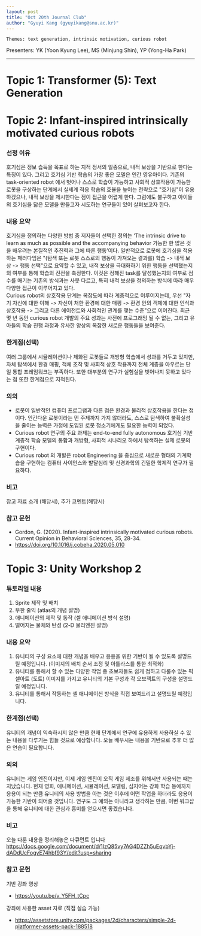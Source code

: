 ```yaml
---
layout: post
title: "Oct 20th Journal Club"
author: "Gyuyi Kang (gyuyikang@snu.ac.kr)"
---
```


    Themes: text generation, intrinsic motivation, curious robot

Presenters: YK (Yoon Kyung Lee), MS (Minjung Shin), YP (Yong-Ha Park) <br>

-----------------

# Topic 1: Transformer (5): Text Generation
# Topic 2: Infant-inspired intrinsically motivated curious robots

### **선정 이유**

호기심은 정보 습득을 목표로 하는 지적 정서의 일종으로, 내적 보상을 기반으로 한다는 특징이 있다. 그리고 호기심 기반 학습의 가장 좋은 모델은 인간 영유아이다. 
기존의 task-oriented robot 에서 벗어나 스스로 학습이 가능하고 사회적 상호작용이 가능한 로봇을 구상하는 단계에서 실세계 적응 학습의 효율을 높이는 전략으로 "호기심"이 유용하겠으나, 내적 보상을 제시한다는 점이 접근을 어렵게 한다. 
그럼에도 불구하고 아이들의 호기심을 닮은 모델을 만들고자 시도하는 연구들이 있어 살펴보고자 한다.

### **내용 요약**

호기심을 정의하는 다양한 방법 중 저자들이 선택한 정의는 ‘The intrinsic drive to learn as much as possible and the accompanying behavior 가능한 한 많은 것을 배우려는 본질적인 추진력과 그에 따른 행동’이다. 
일반적으로 로봇에 호기심을 적용하는 패러다임은 "(탐색 또는 로봇 스스로의 행동이 가져오는 결과를) 학습 -> 내적 보상 -> 행동 선택"으로 요약할 수 있고, 내적 보상을 극대화하기 위한 행동을 선택했는지의 여부를 통해 학습의 진전을 측정한다. 
이것은 정해진 task를 달성했는지의 여부로 점수를 매기는 기존의 방식과는 사뭇 다르고, 특히 내적 보상을 정의하는 방식에 따라 매우 다양한 접근이 이루어지고 있다.  
Curious robot의 상호작용 단계는 복잡도에 따라 계층적으로 이루어지는데, 우선 "자기 자신에 대한 이해 -> 자신이 처한 환경에 대한 매핑 -> 환경 안의 객체에 대한 인식과 상호작용 -> 그리고 다른 에이전트와 사회적인 관계를 맺는 수준"으로 이어진다.
최근 몇 년 동안 curious robot 개발의 주요 성과는 사전에 프로그래밍 될 수 없는, 그리고 유아들의 학습 진행 과정과 유사한 양상의 복잡한 새로운 행동들을 보여준다.

### **한계점(선택)**

여러 그룹에서 시뮬레이션이나 체화된 로봇들로 개방형 학습에서 성과를 거두고 있지만, 자체 탐색에서 환경 매핑, 객체 조작 및 사회적 상호 작용까지 전체 계층을 아우르는 단일 통합 프레임워크는 부족하다. 
또한 대부분의 연구가 실험실을 벗어나지 못하고 있다는 점 또한 한계점으로 지적된다. 

### **의의**

- 로봇이 일반적인 컴퓨터 프로그램과 다른 점은 환경과 물리적 상호작용을 한다는 점이다. 인간다운 로봇이라는 먼 주제까지 가지 않더라도, 스스로 탐색하여 불확실성을 줄이는 능력은 가정에 도입된 로봇 청소기에게도 필요한 능력이 되었다.    
- Curious robot 연구의 주요 과제는 end-to-end fully autonomous 호기심 기반 계층적 학습 모델의 통합과 개방형, 사회적 시나리오 하에서 탐색하는 실제 로봇의 구현이다. 
- Curious robot 의 개발은 robot Engineering 을 중심으로 새로운 형태의 기계학습을 구현하는 컴퓨터 사이언스와 발달심리 및 신경과학의 긴밀한 학제적 연구가 필요하다.

### **비고**

참고 자료 소개 (해당시), 추가 코멘트(해당시)

### **참고 문헌**

- Gordon, G. (2020). Infant-inspired intrinsically motivated curious robots. Current Opinion in Behavioral Sciences, 35, 28-34.
- https://doi.org/10.1016/j.cobeha.2020.05.010

# Topic 3: Unity Workshop 2

### 튜토리얼 내용

1. Sprite 제작 및 배치
2. 부한 줄익 (atlas의 개념 설명)
3. 애니메이션의 제작 및 동작 (셀 애니메이션 방식 설명)
4. 떨어지는 물체와 탄성 (2-D 물리엔진 설명)

### **내용 요약**

1. 유니티의 구성 요소에 대한 개념을 배우고 응용을 위한 기반이 될 수 있도록 설명드릴 예정입니다. 
(이미지의 배치 순서 조정 및 아틀라스를 통한 최적화)
2. 유니티를 통해서 할 수 있는 다양한 작업 중 초보자들도 쉽게 접하고 다룰수 있는 픽셀아트 (도트) 
이미지를 가지고 유니티의 기본 구성과 각 오브젝트의 구성을 설명드릴 예정입니다.
3. 유니티를 통해서 작동하는 셀 애니메이션 방식을 직접 보여드리고 설명드릴 예정입니다. 

### **한계점(선택)**

유니티의 개념이 익숙하시지 않은 만큼 현재 단계에서 연구에 유용하게 사용하실 수 있는 내용을 다루기는
힘들 것으로 예상합니다. 오늘 배우시는 내용을 기반으로 추후 더 많은 연습이 필요합니다.

### **의의**

유니티는 게임 엔진이지만, 이제 게임 엔진이 오직 게임 제조를 위해서만 사용되는 때는 지났습니다.
현재 영화, 애니메이션, 시뮬레이션, 모델링, 심지어는 강화 학습 등에까지 응용이 되는 만큼 유니티의
사용 방법을 아는 것은 이후에 어떤 작업을 하더라도 응용이 가능한 기반이 되어줄 것입니다. 연구도
그 예외는 아니라고 생각하는 만큼, 이번 워크샵을 통해 유니티에 대한 관심과 흥미를 얻으시면 좋겠습니다.

### **비고**

오늘 다룬 내용을 정리해놓은 다큐먼트 입니다
https://docs.google.com/document/d/1IzQ85vy7AG4DZZh5uEqvbYj-dADdUcFogyE74hbf93Y/edit?usp=sharing


### **참고 문헌**

기반 강좌 영상
- https://youtu.be/v_Y5FH_tCpc

강좌에 사용한 asset 자료 (직접 실습 가능)
- https://assetstore.unity.com/packages/2d/characters/simple-2d-platformer-assets-pack-188518


